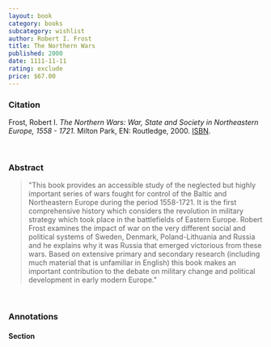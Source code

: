 ```yaml
---
layout: book
category: books
subcategory: wishlist
author: Robert I. Frost
title: The Northern Wars
published: 2000
date: 1111-11-11
rating: exclude
price: $67.00
---
```


### Citation

Frost, Robert I. *The Northern Wars: War, State and Society in Northeastern Europe, 1558 - 1721.* Milton Park, EN: Routledge, 2000. [ISBN](URL).

<br>

### Abstract

> "This book provides an accessible study of the neglected but highly important series of wars fought for control of the Baltic and Northeastern Europe during the period 1558-1721. It is the first comprehensive history which considers the revolution in military strategy which took place in the battlefields of Eastern Europe. Robert Frost examines the impact of war on the very different social and political systems of Sweden, Denmark, Poland-Lithuania and Russia and he explains why it was Russia that emerged victorious from these wars. Based on extensive primary and secondary research (including much material that is unfamiliar in English) this book makes an important contribution to the debate on military change and political development in early modern Europe."

<br>

### Annotations

#### Section

<br>
